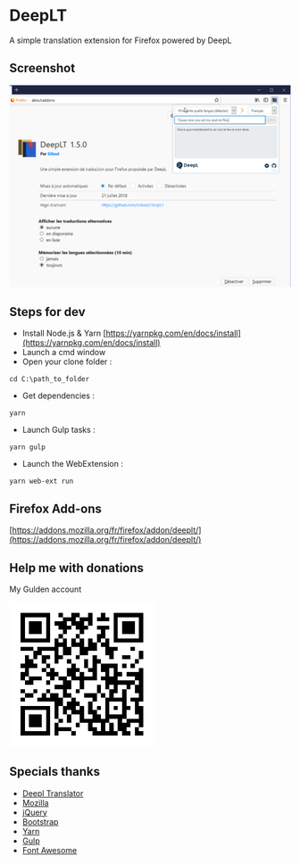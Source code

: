 # DeepLT
A simple translation extension for Firefox powered by DeepL

## Screenshot
![DeepLT](./screenshots/deeplt_1.5.0.png)

## Steps for dev
* Install Node.js & Yarn [https://yarnpkg.com/en/docs/install](https://yarnpkg.com/en/docs/install)
* Launch a cmd window
* Open your clone folder :
```
cd C:\path_to_folder
```
* Get dependencies :
```
yarn
```
* Launch Gulp tasks :
```
yarn gulp
```
* Launch the WebExtension :
```
yarn web-ext run
```

## Firefox Add-ons
[https://addons.mozilla.org/fr/firefox/addon/deeplt/](https://addons.mozilla.org/fr/firefox/addon/deeplt/)

## Help me with donations
My Gulden account

![DeepLT](./donation/gulden_silbad.png)

## Specials thanks
* [Deepl Translator](https://www.deepl.com/translator)
* [Mozilla](https://www.mozilla.org)
* [jQuery](https://jquery.com)
* [Bootstrap](https://getbootstrap.com)
* [Yarn](https://yarnpkg.com)
* [Gulp](https://gulpjs.com)
* [Font Awesome](https://fontawesome.com/v4.7.0/)
